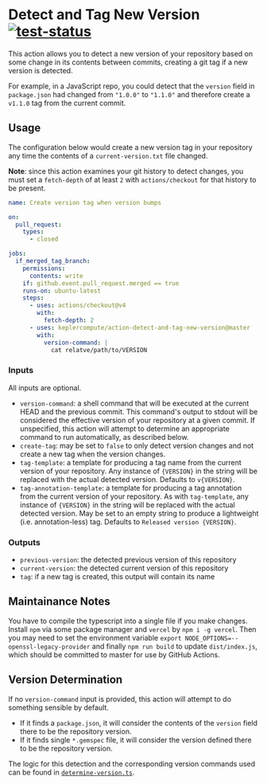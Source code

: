 # Detect and Tag New Version [![test-status](https://github.com/dfreeman/action-detect-and-tag-new-version/workflows/CI/badge.svg)](https://github.com/dfreeman/action-detect-and-tag-new-version/actions?query=workflow%3ACI)

This action allows you to detect a new version of your repository based on some change in its contents between commits, creating a git tag if a new version is detected.

For example, in a JavaScript repo, you could detect that the `version` field in `package.json` had changed from `"1.0.0"` to `"1.1.0"` and therefore create a `v1.1.0` tag from the current commit.

## Usage

The configuration below would create a new version tag in your repository any time the contents of a `current-version.txt` file changed.

**Note**: since this action examines your git history to detect changes, you must set a `fetch-depth` of at least `2` with `actions/checkout` for that history to be present.

```yml
name: Create version tag when version bumps

on:
  pull_request:
    types:
      - closed

jobs:
  if_merged_tag_branch:
    permissions:
      contents: write
    if: github.event.pull_request.merged == true
    runs-on: ubuntu-latest
    steps:
      - uses: actions/checkout@v4
        with:
          fetch-depth: 2
      - uses: keplercompute/action-detect-and-tag-new-version@master
        with:
          version-command: |
            cat relatve/path/to/VERSION
```

### Inputs

All inputs are optional.

 - `version-command`: a shell command that will be executed at the current HEAD and the previous commit. This command's
   output to stdout will be considered the effective version of your repository at a given commit. If unspecified,
   this action will attempt to determine an appropriate command to run automatically, as described below.
 - `create-tag`: may be set to `false` to only detect version changes and not create a new tag when the version changes.
 - `tag-template`: a template for producing a tag name from the current version of your repository. Any instance of
   `{VERSION}` in the string will be replaced with the actual detected version. Defaults to `v{VERSION}`.
 - `tag-annotation-template`: a template for producing a tag annotation from the current version of your repository. As
   with `tag-template`, any instance of `{VERSION}` in the string will be replaced with the actual detected version.
   May be set to an empty string to produce a lightweight (i.e. annotation-less) tag. Defaults to
   `Released version {VERSION}`.

### Outputs

 - `previous-version`: the detected previous version of this repository
 - `current-version`: the detected current version of this repository
 - `tag`: if a new tag is created, this output will contain its name

## Maintainance Notes

You have to compile the typescript into a single file if you make changes.
Install `npm` via some package manager and `vercel` by `npm i -g vercel`.
Then you may need to set the environment variable `export NODE_OPTIONS=--openssl-legacy-provider`
and finally `npm run build` to update `dist/index.js`, which should be committed to master for use 
by GitHub Actions.


## Version Determination

If no `version-command` input is provided, this action will attempt to do something sensible by default.
 - If it finds a `package.json`, it will consider the contents of the `version` field there to be the repository version.
 - If it finds single `*.gemspec` file, it will consider the version defined there to be the repository version.

The logic for this detection and the corresponding version commands used can be found in [`determine-version.ts`](src/determine-version.ts).
